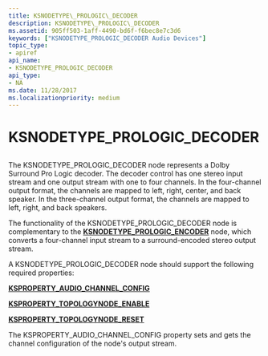 ```yaml
---
title: KSNODETYPE\_PROLOGIC\_DECODER
description: KSNODETYPE\_PROLOGIC\_DECODER
ms.assetid: 905ff503-1aff-4490-bd6f-f6bec8e7c3d6
keywords: ["KSNODETYPE_PROLOGIC_DECODER Audio Devices"]
topic_type:
- apiref
api_name:
- KSNODETYPE_PROLOGIC_DECODER
api_type:
- NA
ms.date: 11/28/2017
ms.localizationpriority: medium
---
```


# KSNODETYPE\_PROLOGIC\_DECODER


## <span id="ddk_ksnodetype_prologic_decoder_ks"></span><span id="DDK_KSNODETYPE_PROLOGIC_DECODER_KS"></span>


The KSNODETYPE\_PROLOGIC\_DECODER node represents a Dolby Surround Pro Logic decoder. The decoder control has one stereo input stream and one output stream with one to four channels. In the four-channel output format, the channels are mapped to left, right, center, and back speaker. In the three-channel output format, the channels are mapped to left, right, and back speakers.

The functionality of the KSNODETYPE\_PROLOGIC\_DECODER node is complementary to the [**KSNODETYPE\_PROLOGIC\_ENCODER**](ksnodetype-prologic-encoder.md) node, which converts a four-channel input stream to a surround-encoded stereo output stream.

A KSNODETYPE\_PROLOGIC\_DECODER node should support the following required properties:

[**KSPROPERTY\_AUDIO\_CHANNEL\_CONFIG**](ksproperty-audio-channel-config.md)

[**KSPROPERTY\_TOPOLOGYNODE\_ENABLE**](ksproperty-topologynode-enable.md)

[**KSPROPERTY\_TOPOLOGYNODE\_RESET**](ksproperty-topologynode-reset.md)

The KSPROPERTY\_AUDIO\_CHANNEL\_CONFIG property sets and gets the channel configuration of the node's output stream.

 

 





